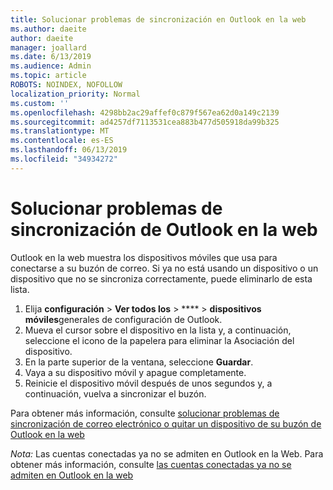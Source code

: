 ```yaml
---
title: Solucionar problemas de sincronización en Outlook en la web
ms.author: daeite
author: daeite
manager: joallard
ms.date: 6/13/2019
ms.audience: Admin
ms.topic: article
ROBOTS: NOINDEX, NOFOLLOW
localization_priority: Normal
ms.custom: ''
ms.openlocfilehash: 4298bb2ac29affef0c879f567ea62d0a149c2139
ms.sourcegitcommit: ad4257df7113531cea883b477d505918da99b325
ms.translationtype: MT
ms.contentlocale: es-ES
ms.lasthandoff: 06/13/2019
ms.locfileid: "34934272"
---
```

# <a name="fix-outlook-on-the-web-sync-issues"></a>Solucionar problemas de sincronización de Outlook en la web

Outlook en la web muestra los dispositivos móviles que usa para conectarse a su buzón de correo. Si ya no está usando un dispositivo o un dispositivo que no se sincroniza correctamente, puede eliminarlo de esta lista.

1. Elija **configuración** > **Ver todos los** > **** > **dispositivos móviles**generales de configuración de Outlook.
1. Mueva el cursor sobre el dispositivo en la lista y, a continuación, seleccione el icono de la papelera para eliminar la Asociación del dispositivo.
1. En la parte superior de la ventana, seleccione **Guardar**.
1. Vaya a su dispositivo móvil y apague completamente.
1. Reinicie el dispositivo móvil después de unos segundos y, a continuación, vuelva a sincronizar el buzón.

Para obtener más información, consulte [solucionar problemas de sincronización de correo electrónico o quitar un dispositivo de su buzón de Outlook en la web](https://support.office.com/article/775ed31c-05bd-4ee4-b1b3-33fad7b5b992)

*Nota:* Las cuentas conectadas ya no se admiten en Outlook en la Web. Para obtener más información, consulte [las cuentas conectadas ya no se admiten en Outlook en la web](https://support.office.com/article/5cc526bf-e928-4a99-8b9f-5e089df7d887)